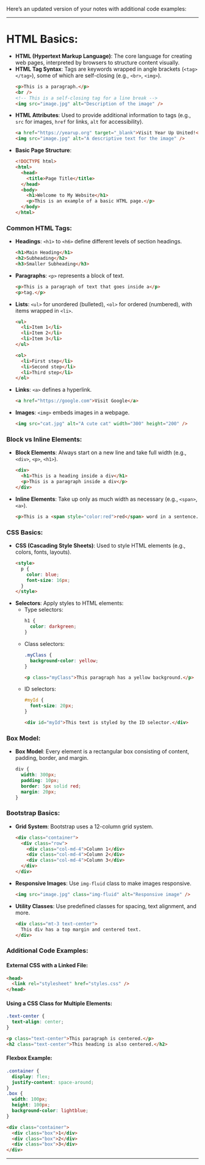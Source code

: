 Here’s an updated version of your notes with additional code examples:

---

# HTML Basics:

- **HTML (Hypertext Markup Language)**: The core language for creating web pages, interpreted by browsers to structure content visually.
- **HTML Tag Syntax**: Tags are keywords wrapped in angle brackets (`<tag></tag>`), some of which are self-closing (e.g., `<br>`, `<img>`).
  ```html
  <p>This is a paragraph.</p>
  <br />
  <!-- This is a self-closing tag for a line break -->
  <img src="image.jpg" alt="Description of the image" />
  ```
- **HTML Attributes**: Used to provide additional information to tags (e.g., `src` for images, `href` for links, `alt` for accessibility).
  ```html
  <a href="https://yearup.org" target="_blank">Visit Year Up United!</a>
  <img src="image.jpg" alt="A descriptive text for the image" />
  ```
- **Basic Page Structure**:
  ```html
  <!DOCTYPE html>
  <html>
    <head>
      <title>Page Title</title>
    </head>
    <body>
      <h1>Welcome to My Website</h1>
      <p>This is an example of a basic HTML page.</p>
    </body>
  </html>
  ```

### Common HTML Tags:

- **Headings**: `<h1>` to `<h6>` define different levels of section headings.
  ```html
  <h1>Main Heading</h1>
  <h2>Subheading</h2>
  <h3>Smaller Subheading</h3>
  ```
- **Paragraphs**: `<p>` represents a block of text.
  ```html
  <p>This is a paragraph of text that goes inside a</p>
  <p>tag.</p>
  ```
- **Lists**: `<ul>` for unordered (bulleted), `<ol>` for ordered (numbered), with items wrapped in `<li>`.

  ```html
  <ul>
    <li>Item 1</li>
    <li>Item 2</li>
    <li>Item 3</li>
  </ul>

  <ol>
    <li>First step</li>
    <li>Second step</li>
    <li>Third step</li>
  </ol>
  ```

- **Links**: `<a>` defines a hyperlink.
  ```html
  <a href="https://google.com">Visit Google</a>
  ```
- **Images**: `<img>` embeds images in a webpage.
  ```html
  <img src="cat.jpg" alt="A cute cat" width="300" height="200" />
  ```

### Block vs Inline Elements:

- **Block Elements**: Always start on a new line and take full width (e.g., `<div>`, `<p>`, `<h1>`).
  ```html
  <div>
    <h1>This is a heading inside a div</h1>
    <p>This is a paragraph inside a div</p>
  </div>
  ```
- **Inline Elements**: Take up only as much width as necessary (e.g., `<span>`, `<a>`).
  ```html
  <p>This is a <span style="color:red">red</span> word in a sentence.</p>
  ```

### CSS Basics:

- **CSS (Cascading Style Sheets)**: Used to style HTML elements (e.g., colors, fonts, layouts).
  ```html
  <style>
    p {
      color: blue;
      font-size: 16px;
    }
  </style>
  ```
- **Selectors**: Apply styles to HTML elements:
  - Type selectors:
    ```css
    h1 {
      color: darkgreen;
    }
    ```
  - Class selectors:
    ```css
    .myClass {
      background-color: yellow;
    }
    ```
    ```html
    <p class="myClass">This paragraph has a yellow background.</p>
    ```
  - ID selectors:
    ```css
    #myId {
      font-size: 20px;
    }
    ```
    ```html
    <div id="myId">This text is styled by the ID selector.</div>
    ```

### Box Model:

- **Box Model**: Every element is a rectangular box consisting of content, padding, border, and margin.
  ```css
  div {
    width: 300px;
    padding: 10px;
    border: 5px solid red;
    margin: 20px;
  }
  ```

### Bootstrap Basics:

- **Grid System**: Bootstrap uses a 12-column grid system.
  ```html
  <div class="container">
    <div class="row">
      <div class="col-md-4">Column 1</div>
      <div class="col-md-4">Column 2</div>
      <div class="col-md-4">Column 3</div>
    </div>
  </div>
  ```
- **Responsive Images**: Use `img-fluid` class to make images responsive.
  ```html
  <img src="image.jpg" class="img-fluid" alt="Responsive image" />
  ```
- **Utility Classes**: Use predefined classes for spacing, text alignment, and more.
  ```html
  <div class="mt-3 text-center">
    This div has a top margin and centered text.
  </div>
  ```

### Additional Code Examples:

#### External CSS with a Linked File:

```html
<head>
  <link rel="stylesheet" href="styles.css" />
</head>
```

#### Using a CSS Class for Multiple Elements:

```css
.text-center {
  text-align: center;
}
```

```html
<p class="text-center">This paragraph is centered.</p>
<h2 class="text-center">This heading is also centered.</h2>
```

#### Flexbox Example:

```css
.container {
  display: flex;
  justify-content: space-around;
}
.box {
  width: 100px;
  height: 100px;
  background-color: lightblue;
}
```

```html
<div class="container">
  <div class="box">1</div>
  <div class="box">2</div>
  <div class="box">3</div>
</div>
```

---
